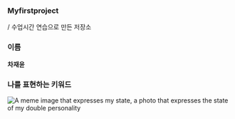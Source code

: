 ### Myfirstproject
/ 수업시간 연습으로 만든 저장소

### 이름
**차재윤**

### 나를 표현하는 키워드
![A meme image that expresses my state, a photo that expresses the state of my double personality](https://www.google.com/url?sa=i&url=https%3A%2F%2Ftwitter.com%2FSZ7ZNCT%2Fstatus%2F1532564352666312706&psig=AOvVaw3kpj6-WPmlfohqEOd3eGaz&ust=1730264842125000&source=images&cd=vfe&opi=89978449&ved=0CBEQjRxqFwoTCNCFufvosokDFQAAAAAdAAAAABAE)
